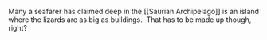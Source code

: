 Many a seafarer has claimed deep in the [[Saurian Archipelago]] is an island where the lizards are as big as buildings.  That has to be made up though, right?